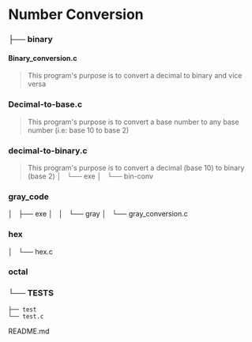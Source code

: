 # Number Conversion
### ├── binary
#### Binary_conversion.c
> This program's purpose is to convert a decimal to binary and vice versa

### Decimal-to-base.c
> This program's purpose is to convert a base number to any base number (i.e: base 10 to base 2)

### decimal-to-binary.c
> This program's purpose is to convert a decimal (base 10) to binary (base 2)
│   └── exe
│       └── bin-conv

### gray_code
│   ├── exe
│   │   └── gray
│   └── gray_conversion.c
### hex
│   └── hex.c
###  octal
### └── TESTS
    ├── test
    └── test.c
README.md

